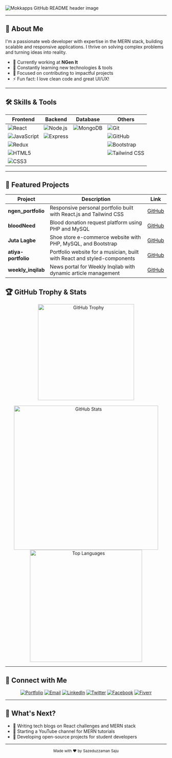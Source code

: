 <!-- HEADER -->
<img src="https://github.com/sazeduzzaman/Sazeduzzaman/blob/main/Hi%2C%20I%E2%80%99am%20Saju.png" alt="Mokkapps GitHub README header image">

---

## 💼 About Me

I'm a passionate web developer with expertise in the MERN stack, building scalable and responsive applications. I thrive on solving complex problems and turning ideas into reality.

- 🔭 Currently working at **NGen It**
- 🌱 Constantly learning new technologies & tools
- 🎯 Focused on contributing to impactful projects
- ⚡ Fun fact: I love clean code and great UI/UX!

---

## 🛠️ Skills & Tools

| Frontend        | Backend       | Database      | Others          |
|-----------------|---------------|---------------|-----------------|
| ![React](https://img.shields.io/badge/React-61DAFB?style=flat&logo=react&logoColor=black) | ![Node.js](https://img.shields.io/badge/Node.js-339933?style=flat&logo=node.js&logoColor=white) | ![MongoDB](https://img.shields.io/badge/MongoDB-47A248?style=flat&logo=mongodb&logoColor=white) | ![Git](https://img.shields.io/badge/Git-F05032?style=flat&logo=git&logoColor=white) |
| ![JavaScript](https://img.shields.io/badge/JavaScript-F7DF1E?style=flat&logo=javascript&logoColor=black) | ![Express](https://img.shields.io/badge/Express.js-000000?style=flat&logo=express&logoColor=white) |               | ![GitHub](https://img.shields.io/badge/GitHub-181717?style=flat&logo=github&logoColor=white) |
| ![Redux](https://img.shields.io/badge/Redux-764ABC?style=flat&logo=redux&logoColor=white) |               |               | ![Bootstrap](https://img.shields.io/badge/Bootstrap-563D7C?style=flat&logo=bootstrap&logoColor=white) |
| ![HTML5](https://img.shields.io/badge/HTML5-E34F26?style=flat&logo=html5&logoColor=white) |               |               | ![Tailwind CSS](https://img.shields.io/badge/Tailwind_CSS-38B2AC?style=flat&logo=tailwind-css&logoColor=white) |
| ![CSS3](https://img.shields.io/badge/CSS3-1572B6?style=flat&logo=css3&logoColor=white) |               |               |                 |

---

## 📌 Featured Projects

| Project | Description | Link |
|---------|-------------|------|
| **ngen_portfolio** | Responsive personal portfolio built with React.js and Tailwind CSS | [GitHub](https://github.com/sazeduzzaman/ngen_portfolio) |
| **bloodNeed** | Blood donation request platform using PHP and MySQL | [GitHub](https://github.com/sazeduzzaman/bloodNeed) |
| **Juta Lagbe** | Shoe store e-commerce website with PHP, MySQL, and Bootstrap | [GitHub](https://github.com/khandkershahed/Juta-Lagbe) |
| **atiya-portfolio** | Portfolio website for a musician, built with React and styled-components | [GitHub](https://github.com/sazeduzzaman/atiya-portfolio) |
| **weekly_inqilab** | News portal for Weekly Inqilab with dynamic article management | [GitHub](https://github.com/sazeduzzaman/weekly_inqilab) |


## 🏆 GitHub Trophy & Stats

<div align="center">
  <img src="https://github-profile-trophy.vercel.app/?username=sazeduzzaman&theme=radical&no-frame=true&no-bg=true" alt="GitHub Trophy" width="300"/>
  <br><br>
  <img src="https://github-readme-stats.vercel.app/api?username=sazeduzzaman&show_icons=true&theme=radical" alt="GitHub Stats" width="450"/>
  <img src="https://github-readme-stats.vercel.app/api/top-langs/?username=sazeduzzaman&layout=compact&theme=radical" alt="Top Languages" width="350"/>
</div>

---
## 🔗 Connect with Me

<div align="center">
  <a href="https://szamansaju-98e92.web.app" target="_blank"><img alt="Portfolio" src="https://img.shields.io/badge/Portfolio-000000?style=for-the-badge&logo=firefox&logoColor=orange"/></a>
  <a href="mailto:szamansaju@gmail.com" target="_blank"><img alt="Email" src="https://img.shields.io/badge/Email-D14836?style=for-the-badge&logo=gmail&logoColor=white"/></a>
  <a href="https://linkedin.com/in/szamansaju" target="_blank"><img alt="LinkedIn" src="https://img.shields.io/badge/LinkedIn-0077B5?style=for-the-badge&logo=linkedin&logoColor=white"/></a>
  <a href="https://twitter.com/programmersaju" target="_blank"><img alt="Twitter" src="https://img.shields.io/badge/Twitter-1DA1F2?style=for-the-badge&logo=twitter&logoColor=white"/></a>
  <a href="https://facebook.com/iamsaju.99" target="_blank"><img alt="Facebook" src="https://img.shields.io/badge/Facebook-1877F2?style=for-the-badge&logo=facebook&logoColor=white"/></a>
  <a href="https://www.fiverr.com/sazeduzzamansaj" target="_blank"><img alt="Fiverr" src="https://img.shields.io/badge/Fiverr-1DBF73?style=for-the-badge&logo=fiverr&logoColor=white"/></a>
</div>

---

## 🚀 What's Next?

- 📝 Writing tech blogs on React challenges and MERN stack
- 🎥 Starting a YouTube channel for MERN tutorials
- 🔧 Developing open-source projects for student developers

---

<div align="center">
  <sub>Made with ❤️ by Sazeduzzaman Saju</sub>
</div>
